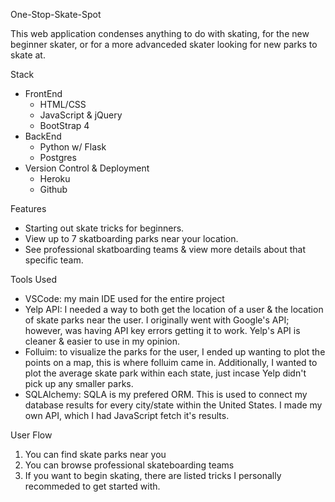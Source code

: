 One-Stop-Skate-Spot

This web application condenses anything to do with skating, for the new beginner skater, or for a more advanceded skater looking for new parks to skate at.


Stack
* FrontEnd
  * HTML/CSS
  * JavaScript & jQuery
  * BootStrap 4
* BackEnd
  * Python w/ Flask
  * Postgres
* Version Control & Deployment
  * Heroku
  * Github
  

Features
* Starting out skate tricks for beginners.
* View up to 7 skatboarding parks near your location.
* See professional skatboarding teams & view more details about that specific team.

Tools Used
* VSCode: my main IDE used for the entire project
* Yelp API: I needed a way to both get the location of a user & the location of skate parks near the user. I originally went with Google's API; however, was having API key errors getting it to work. Yelp's API is cleaner & easier to use in my opinion.
* Folluim: to visualize the parks for the user, I ended up wanting to plot the points on a map, this is where folluim came in. Additionally, I wanted to plot the average skate park within each state, just incase Yelp didn't pick up any smaller parks.
* SQLAlchemy: SQLA is my prefered ORM. This is used to connect my database results for every city/state within the United States. I made my own API, which I had JavaScript fetch it's results.

User Flow
1. You can find skate parks near you
2. You can browse professional skateboarding teams
3. If you want to begin skating, there are listed tricks I personally recommeded to get started with.
